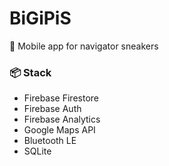 # BiGiPiS
:iphone: Mobile app for navigator sneakers

### :package: Stack
- Firebase Firestore
- Firebase Auth
- Firebase Analytics
- Google Maps API
- Bluetooth LE
- SQLite
